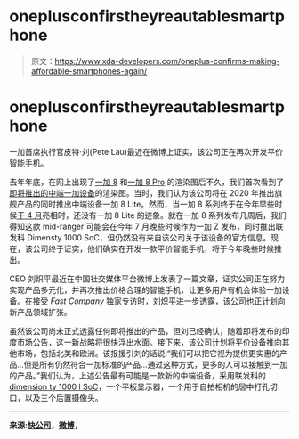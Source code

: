 # oneplusconfirstheyreautablesmartphone

> 原文：<https://www.xda-developers.com/oneplus-confirms-making-affordable-smartphones-again/>

# oneplusconfirstheyreautablesmartphone

一加首席执行官皮特·刘(Pete Lau)最近在微博上证实，该公司正在再次开发平价智能手机。

去年年底，在网上出现了[一加 8](https://www.xda-developers.com/oneplus-8-xda-review/) 和[一加 8 Pro](https://www.xda-developers.com/oneplus-8-pro-review-never-settle-on-hardware/) 的渲染图后不久，我们首次看到了[即将推出的中端一加设备](https://www.xda-developers.com/oneplus-8-lite-leaked-renders-mid-range-phone/)的渲染图。当时，我们认为该公司将在 2020 年推出旗舰产品的同时推出中端设备一加 8 Lite。然而，当一加 8 系列终于在今年早些时候[于 4 月](https://www.xda-developers.com/oneplus-8-pro-specifications-features-pricing-availability/)亮相时，还没有一加 8 Lite 的迹象。就在一加 8 系列发布几周后，我们得知这款 mid-ranger 可能会在今年 7 月晚些时候作为一加 Z 发布，同时推出联发科 Dimensty 1000 SoC，但仍然没有来自该公司关于该设备的官方信息。现在，该公司终于证实，他们确实在开发一款平价智能手机，将于今年晚些时候推出。

CEO 刘炽平最近在中国社交媒体平台微博上发表了一篇文章，证实公司正在努力实现产品多元化，并再次推出价格合理的智能手机，让更多用户有机会体验一加设备。在接受 *Fast Company* 独家专访时，刘炽平进一步透露，该公司也正计划向新产品领域扩张。

虽然该公司尚未正式透露任何即将推出的产品，但刘已经确认，随着即将发布的印度市场公告，这一新战略将很快浮出水面。接下来，该公司计划将平价设备推向其他市场，包括北美和欧洲。该报援引刘的话说:“我们可以把它视为提供更实惠的产品...但是所有仍然符合一加标准的产品...通过这种方式，更多的人可以接触到一加的产品。”我们认为，上述公告最有可能是一款新的中端设备，采用联发科的[dimension ty 1000 l SoC](https://www.xda-developers.com/tag/mediatek-dimensity1000/)，一个平板显示器，一个用于自拍相机的居中打孔切口，以及三个后置摄像头。

* * *

**来源:[快公司](https://www.fastcompany.com/90508706/exclusive-oneplus-will-make-cheaper-phones-again-and-ramp-up-its-platform)，[微博](https://www.weibo.com/1110411735/J3KJDem66?type=comment)，**
